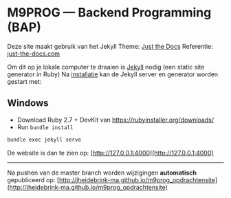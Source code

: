 # M9PROG — Backend Programming (BAP)

Deze site maakt gebruik van het Jekyll Theme: [Just the Docs](https://pmarsceill.github.io/just-the-docs/)
Referentie: [just-the-docs.com](https://just-the-docs.com/docs/utilities/)  

Om dit op je lokale computer te draaien is [Jekyll](https://jekyllrb.com/) nodig (een static site generator in Ruby)
Na [installatie](https://jekyllrb.com/docs/installation/) kan de Jekyll server en generator worden gestart met:

## Windows
- Download Ruby 2.7 + DevKit van https://rubyinstaller.org/downloads/
- Run `bundle install`

```bash
bundle exec jekyll serve
```

De website is dan te zien op:
[http://127.0.0.1:4000](http://127.0.0.1:4000)

----
Na pushen van de master branch worden wijzigingen **automatisch** gepubliceerd op:
[http://jheidebrink-ma.github.io/m9prog_opdrachtensite](http://jheidebrink-ma.github.io/m9prog_opdrachtensite)